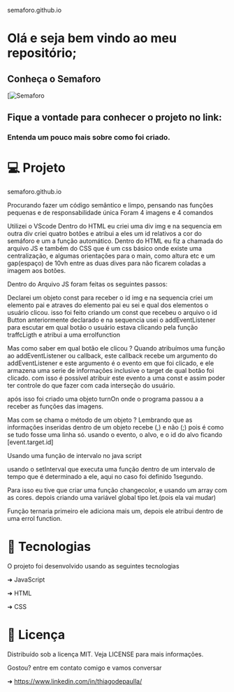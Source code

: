semaforo.github.io
# Olá e seja bem vindo ao  meu repositório;
## Conheça o Semaforo
[![Semaforo]()
## Fique a vontade para conhecer o projeto no link:

### Entenda um pouco mais sobre como foi criado.


# 💻 Projeto
semaforo.github.io

Procurando fazer um código semântico e limpo, pensando nas funções pequenas e de responsabilidade única
Foram 4 imagens e 4 comandos

Utilizei o VScode
Dentro do HTML eu criei uma div img e na sequencia em outra div criei quatro botões e atribui a eles um id relativos a cor do semáforo e um a função automático.
Dentro do HTML eu fiz a chamada do arquivo JS e também do CSS que é um css básico onde existe uma centralização, e algumas orientações para o main, como altura etc e um gap(espaço) de 10vh entre as duas dives para não ficarem coladas a imagem aos botões.

Dentro do Arquivo JS foram feitas os seguintes passos:

Declarei um objeto const para receber o id img e na sequencia criei um elemento pai e atraves do elemento pai eu sei e qual dos elementos o usuário clicou.
isso foi feito criando um const que recebeu o arquivo o id Button anteriormente declarado e na sequencia usei o addEventListener para escutar em qual botão o usuário estava clicando pela função traffcLigth e atribui a uma errolfunction

Mas como saber em qual botão ele clicou ?
Quando atribuímos uma função ao addEventListener ou callback, este callback recebe um argumento do addEventListener e este argumento é o evento em que foi clicado, e ele armazena uma serie de informações inclusive o target de qual botão foi clicado.
com isso é possível atribuir este evento a uma const e assim poder ter controle do que fazer com cada interseção do usuário.

após isso foi criado uma objeto turnOn onde o programa passou a a receber as funções das imagens.

Mas com se chama o método de um objeto ?
Lembrando que as informações inseridas dentro de um objeto recebe (,) e não (;) pois é como se tudo fosse uma linha só.
usando o evento, o alvo, e o id do alvo ficando [event.target.id]

Usando uma função de intervalo no java script

usando o setInterval que executa uma função dentro de um intervalo de tempo que é determinado a ele, aqui no caso foi definido 1segundo.


Para isso eu tive que criar uma função changecolor, e usando um array com as cores.
depois criando uma variável global tipo let.(pois ela vai mudar)

Função ternaria primeiro ele adiciona mais um, depois ele atribui dentro de uma errol function.




# 🚀 Tecnologias

O projeto foi desenvolvido usando as seguintes tecnologias


➜ JavaScript

➜ HTML

➜ CSS


# 📂 Licença
Distribuído sob a licença MIT. Veja LICENSE para mais informações.


Gostou? entre em contato comigo e vamos conversar 

➜ https://www.linkedin.com/in/thiagodepaulla/ 
